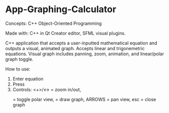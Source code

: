 # App-Graphing-Calculator
Concepts: C++ Object-Oriented Programming

Made with: C++ in Qt Creator editor, SFML visual plugins.

C++ application that accepts a user-inputted mathematical equation and outputs a visual, animated graph.
Accepts linear and trigonemetric equations. Visual graph includes panning, zoom, animation, and linear/polar graph toggle.

How to use:
1. Enter equation
2. Press <return>
3. Controls: <+>/<-> = zoom in/out, <p> = toggle polar view, <d> = draw graph, ARROWS = pan view, esc = close graph
